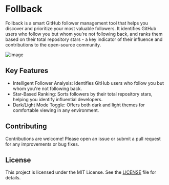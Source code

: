 # Follback

Follback is a smart GitHub follower management tool that helps you discover and prioritize your most valuable followers. It identifies GitHub users who follow you but whom you're not following back, and ranks them based on their total repository stars - a key indicator of their influence and contributions to the open-source community.

![image](https://github.com/user-attachments/assets/13e21e93-5092-4668-ad72-1d370c50d45b)

## Key Features

- Intelligent Follower Analysis: Identifies GitHub users who follow you but whom you're not following back.
- Star-Based Ranking: Sorts followers by their total repository stars, helping you identify influential developers.
- Dark/Light Mode Toggle: Offers both dark and light themes for comfortable viewing in any environment.

## Contributing

Contributions are welcome! Please open an issue or submit a pull request for any improvements or bug fixes.

## License

This project is licensed under the MIT License. See the [LICENSE](LICENSE) file for details.
